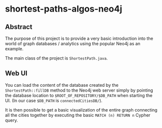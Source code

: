 # shortest-paths-algos-neo4j

## Abstract

The purpose of this project is to provide a very basic introduction into the world of 
graph databases / analytics using the popular Neo4j as an example.

The main class of the project is `ShortestPath.java`.

## Web UI

You can load the content of the database created by the `ShortestPath::fillDB` method to the Neo4j web server simply by pointing the database 
location to `$ROOT_OF_REPOSITORY/$DB_PATH` when starting the UI.  (In our case `$DB_PATH` is `connectedCitiesDB/`).

It is then possible to get a basic visualization of the entire graph connecting all the cities together 
by executing the basic `MATCH (n) RETURN n` Cypher query.

